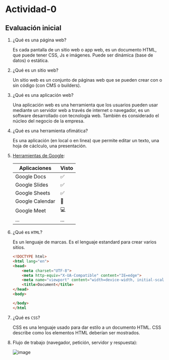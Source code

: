 # Actividad-0
## Evaluación inicial

1. ¿Qué es una página web?

   Es cada pantalla de un sitio web o app web, es un documento HTML, que puede tener CSS, Js e imágenes.  Puede ser dinámica (base de datos) o estática.

2. ¿Qué es un sitio web?

   Un sitio web es un conjunto de páginas web que se pueden crear con o sin código (con CMS o builders).

3. ¿Qué es una aplicación web?

   Una aplicación web es una herramienta que los usuarios pueden usar mediante un servidor web a través de internet o navegador, es un software desarrollado con tecnología web. También és considerado el núcleo del negocio de la empresa.

4. ¿Qué es una herramienta ofimática?

   Es una aplicación (en local o en linea) que permite editar un texto, una hoja de cáclculo, una presentación.

5. [Herramientas de Google](https://www.google.com/intl/es-419/chrome/browser-tools/):

   | Aplicaciones | Visto |
   | -- | -- |
   | Google Docs | ✅ |
   | Google Slides | ✅ |
   | Google Sheets | ✅ |
   | Google Calendar | 📆 |
   | Google Meet | 💻 |
   | ... | ... |

6. ¿Qué es ` HTML `?

    Es un lenguaje de marcas. Es el lenguaje  estandard para crear varios sitios.
    ```HTML
    <!DOCTYPE html>
    <html lang="en">
    <head>
        <meta charset="UTF-8">
        <meta http-equiv="X-UA-Compatible" content="IE=edge">
        <meta name="viewport" content="width=device-width, initial-scale=1.0">
        <title>Document</title>
    </head>
    <body>

    </body>
    </html
    ```

7. ¿Qué es ` CSS `?

    CSS es una lenguaje usado para dar estilo a un documento HTML. CSS describe como los elementos HTML deberían ser mostrados.

8. Flujo de trabajo (navegador, petición, servidor y respuesta):
     
   ![image](https://user-images.githubusercontent.com/91189462/135066467-9d6a4353-3a6d-48e5-b74e-aa8a00ca8a27.png)
